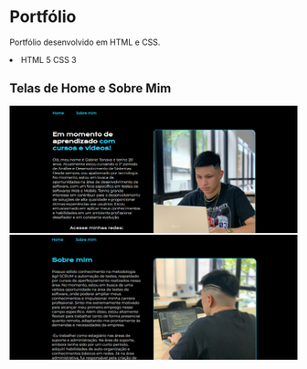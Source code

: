 # Portfólio 
Portfólio desenvolvido em HTML e CSS.
<li>
  HTML 5
  CSS 3
</li>

## Telas de Home e Sobre Mim

[![](https://github.com/gabrieltanaka763/portfolio/blob/main/assets/home.png)]()
[![](https://github.com/gabrieltanaka763/portfolio/blob/main/assets/Sobre%20mim.png)]()
